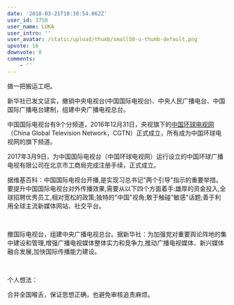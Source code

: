 ```yaml
---
date: '2018-03-21T10:38:54.062Z'
user_id: 3750
user_name: LUKA
user_intro: ''
user_avatar: /static/upload/thumb/small50-u-thumb-default.png
upvote: 16
downvote: 0
comments:
    - ''
---
```


<div><p>做一把搬运工吧。</p><p>新华社已发文证实，撤销中央电视台(中国国际电视台)、中央人民广播电台、中国国际广播电台建制，组建中央广播电视总台。</p><p>中国国际电视台有9个分频道，2016年12月31日，央视旗下的<a rel="nofollow" href="https://wapbaike.baidu.com/item/%E4%B8%AD%E5%9B%BD%E7%8E%AF%E7%90%83%E7%94%B5%E8%A7%86%E7%BD%91">中国环球电视网</a>（China Global Television Network，CGTN）正式成立，所有成为中国环球电视网的旗下频道。</p><p>2017年3月9日，为中国国际电视台（中国环球电视网）运行设立的中国环球广播电视有限公司在北京市工商局完成注册手续，正式成立。</p><p>据维基百科：中国国际电视台开播,是实现习总书记"两个引导"指示的重要举措。要提升中国国际电视台对外传播效果,需要从以下四个方面着手:雄厚的资金投入,全球招聘优秀员工,相对宽松的政策;独特的"中国"视角;敢于触碰"敏感"话题;善于利用全球主流新媒体网站、社交平台。</p><p><br></p><p>撤国际电视台，组建中央广播电视总台。据新华社：为加强党对重要舆论阵地的集中建设和管理,增强广播电视媒体整体实力和竞争力,推动广播电视媒体、新兴媒体融合发展,加快国际传播能力建设。</p><p><br></p><p>个人想法：</p><p></p><p>合并全国喉舌，保证思想正确，也避免审核追责麻烦。</p></div>
